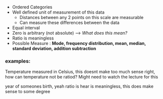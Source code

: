 - Ordered Categories
- Well defined unit of measurement of this data
	- Distances between any 2 points on this scale are measurable
	- Can measure these differences between the data
- Equal interval
- Zero is arbitrary (not absolute) --> *What does this mean?*
- Ratio is meaningless
- Possible Measure : **Mode, frequency distribution, mean, median, standard deviation, addition subtraction**
### examples:
Temperature measured in Celsius, this doesnt make too much sense right, how can temperature not be ratiod? Might need to watch the lecture for this

year of someones birth, yeah ratio is hear is meaningless, this does make sense to some degree

